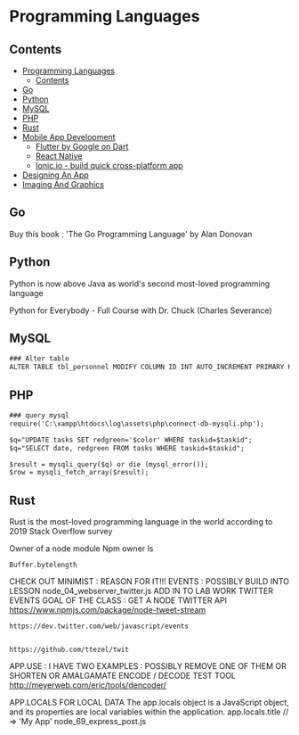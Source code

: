 # Programming Languages

## Contents

- [Programming Languages](#programming-languages)
	- [Contents](#contents)
- [Go](#go)
- [Python](#python)
- [MySQL](#mysql)
- [PHP](#php)
- [Rust](#rust)
- [Mobile App Development](#mobile-app-development)
	- [Flutter by Google on Dart](#flutter-by-google-on-dart)
	- [React Native](#react-native)
	- [Ionic.io - build quick cross-platform app](#ionicio---build-quick-cross-platform-app)
- [Designing An App](#designing-an-app)
- [Imaging And Graphics](#imaging-and-graphics)


## Go

Buy this book : 'The Go Programming Language' by Alan Donovan

## Python

Python is now above Java as world's second most-loved programming language

Python for Everybody - Full Course with Dr. Chuck (Charles Severance)

## MySQL

```xml
### Alter table
ALTER TABLE tbl_personnel MODIFY COLUMN ID INT AUTO_INCREMENT PRIMARY KEY
```

## PHP

```xml
### query mysql
require('C:\xampp\htdocs\log\assets\php\connect-db-mysqli.php'); 

$q="UPDATE tasks SET redgreen='$color' WHERE taskid=$taskid"; 
$q="SELECT date, redgreen FROM tasks WHERE taskid=$taskid";

$result = mysqli_query($q) or die (mysql_error()); 
$row = mysqli_fetch_array($result);
```

## Rust

Rust is the most-loved programming language in the world according to 2019 Stack Overflow survey





	

 
 
 
 
 
 
	
	
	
	
	
	
	
	
	
	
	
	
	
	
	
		

	
	
	
	
	
	
	
	
	
	
	
	
	
	
	
	
	
	
	
	
	
	
	
	
	
	
	
	
	
	
	
	
	
	
	
	
	
	
	
	
	
	
	

	
	
	
	
	
	
	
	
	
	
	
	
	
	
	
	
	
	
	
	
	
	
	
	
	
	
	
	
	
	
	
	
	
	
	
	
	
	
	
	
	
	
	
	
	
	
	
	





	
	
	
Owner of a node module
	Npm owner ls <modulename>
	
	
	
	Buffer.bytelength
	
	
	
CHECK OUT MINIMIST : REASON FOR IT!!!
EVENTS : POSSIBLY BUILD INTO LESSON
	node_04_webserver_twitter.js
ADD IN TO LAB WORK
TWITTER EVENTS
	GOAL OF THE CLASS : GET A NODE TWITTER API
	https://www.npmjs.com/package/node-tweet-stream
	
	
	https://dev.twitter.com/web/javascript/events
	
	
	https://github.com/ttezel/twit
	
	
	
	
APP.USE : I HAVE TWO EXAMPLES : POSSIBLY REMOVE ONE OF THEM OR SHORTEN OR AMALGAMATE
ENCODE / DECODE TEST TOOL 
	http://meyerweb.com/eric/tools/dencoder/
	
APP.LOCALS  FOR LOCAL DATA 
	The app.locals object is a JavaScript object, and its properties are local variables within the application.
	app.locals.title
	// => 'My App'
			node_69_express_post.js 
			
			
				
		 


	
		
	





 
